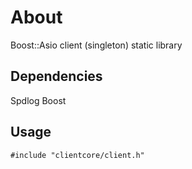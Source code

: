 # About
Boost::Asio client (singleton) static library

## Dependencies
Spdlog 
Boost

## Usage
`#include "clientcore/client.h"`